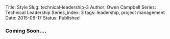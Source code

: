 Title: Style
Slug: technical-leadership-3
Author: Owen Campbell
Series: Technical Leadership
Series_index: 3
tags: leadership, project management
Date: 2015-06-17
Status: Published

### Coming Soon....
